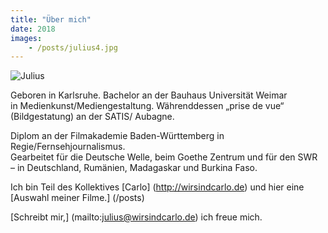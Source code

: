 ```yaml
---
title: "Über mich"
date: 2018
images:
    - /posts/julius4.jpg
---
```

![Julius](/julius4.jpg)

Geboren in Karlsruhe. Bachelor an der Bauhaus Universität Weimar       
in Medienkunst/Mediengestaltung. Währenddessen „prise de vue“     
(Bildgestatung) an der SATIS/ Aubagne.

Diplom an der Filmakademie Baden-Württemberg in Regie/Fernsehjournalismus.     
Gearbeitet für die Deutsche Welle, beim Goethe Zentrum und für den SWR     
– in Deutschland, Rumänien, Madagaskar und Burkina Faso.  

Ich bin Teil des Kollektives [Carlo] (http://wirsindcarlo.de)
und hier eine [Auswahl meiner Filme.] (/posts)     

[Schreibt mir,] (mailto:julius@wirsindcarlo.de) 
ich freue mich.






